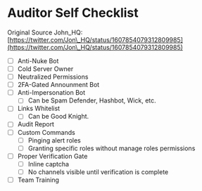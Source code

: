 # Auditor Self Checklist

Original Source John\_HQ: [https://twitter.com/Jon\_HQ/status/1607854079312809985](https://twitter.com/Jon\_HQ/status/1607854079312809985)



* [ ] Anti-Nuke Bot
* [ ] Cold Server Owner
* [ ] Neutralized Permissions
* [ ] 2FA-Gated Announment Bot
* [ ] Anti-Impersonation Bot
  * [ ] Can be Spam Defender, Hashbot, Wick, etc.
* [ ] Links Whitelist
  * [ ] Can be Good Knight.
* [ ] Audit Report
* [ ] Custom Commands
  * [ ] Pinging alert roles
  * [ ] Granting specific roles without manage roles permissions
* [ ] Proper Verification Gate
  * [ ] Inline captcha
  * [ ] No channels visible until verification is complete
* [ ] Team Training
